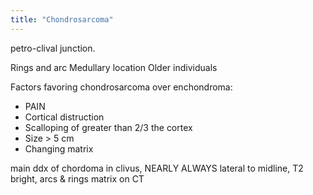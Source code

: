 ```yaml
---
title: "Chondrosarcoma"
---
```

petro-clival junction.

Rings and arc
Medullary location
Older individuals 

Factors favoring chondrosarcoma over enchondroma:

- PAIN
- Cortical distruction
- Scalloping of greater than 2/3 the cortex
- Size &gt; 5 cm
- Changing matrix

main ddx of chordoma in clivus, NEARLY ALWAYS lateral to midline, T2 bright, arcs &amp; rings matrix on CT

